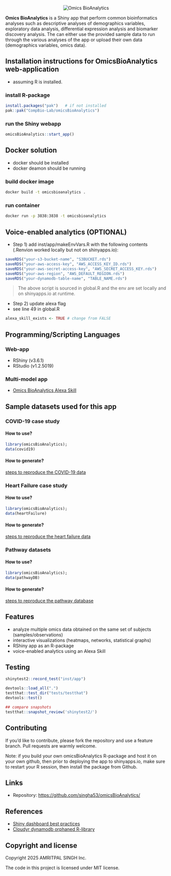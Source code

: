 
<p align="center">
<img src="https://github.com/singha53/omicsBioAnalytics/blob/master/inst/extdata/figures/logo.png" width={400} alt="Omics BioAnalytics" />
</p>

**Omics BioAnalytics** is a Shiny app that perform common bioinformatics
analyses such as descriptive analyses of demographics variables,
exploratory data analysis, differential expression analysis and
biomarker discovery analysis. The can either use the provided sample
data to run through the various analyses of the app or upload their own
data (demographics variables, omics data).

## Installation instructions for OmicsBioAnalytics web-application

- assuming R is installed.

### install R-package

``` r
install.packages("pak")   # if not installed
pak::pak("CompBio-Lab/omicsBioAnalytics")
```

### run the Shiny webapp

``` r
omicsBioAnalytics::start_app()
```

## Docker solution

- docker should be installed
- docker deamon should be running

### build docker image

``` bash
docker build -t omicsbioanalytics .
```

### run container

``` bash
docker run -p 3838:3838 -t omicsbioanalytics
```

## Voice-enabled analytics (OPTIONAL)

- Step 1) add inst/app/makeEnvVars.R with the following contents
  (.Renvion worked locally but not on shinyapps.io):

``` r
saveRDS("your-s3-bucket-name", "S3BUCKET.rds")
saveRDS("your-aws-access-key", "AWS_ACCESS_KEY_ID.rds")
saveRDS("your-aws-secret-access-key", "AWS_SECRET_ACCESS_KEY.rds")
saveRDS("your-aws-region", "AWS_DEFAULT_REGION.rds")
saveRDS("your-dynamodb-table-name", "TABLE_NAME.rds")
```

> The above script is sourced in global.R and the env are set locally
> and on shinyapps.io at runtime.

- Step 2) update alexa flag
- see line 49 in global.R

``` r
alexa_skill_exists <- TRUE # change from FALSE
```

## Programming/Scripting Languages

### Web-app

- RShiny (v3.6.1)
- RStudio (v1.2.5019)

### Multi-model app

- [Omics BioAnalytics Alexa
  Skill](https://github.com/singha53/omics-bioanalytics-alexa-skill)

## Sample datasets used for this app

### COVID-19 case study

#### How to use?

``` r
library(omicsBioAnalytics);
data(covid19)
```

#### How to generate?

[steps to reproduce the COVID-19
data](https://github.com/singha53/omicsBioAnalytics/blob/master/inst/extdata/covid19/covid19.md)

### Heart Failure case study

#### How to use?

``` r
library(omicsBioAnalytics);
data(heartFailure)
```

#### How to generate?

[steps to reproduce the heart failure
data](https://github.com/singha53/omicsBioAnalytics/blob/master/inst/extdata/heartFailure/heartFailure.md)

### Pathway datasets

#### How to use?

``` r
library(omicsBioAnalytics);
data(pathwayDB)
```

#### How to generate?

[steps to reproduce the pathway
database](https://github.com/singha53/omicsBioAnalytics/blob/master/inst/extdata/pathwayDB/pathways.md)

## Features

- analyze multiple omics data obtained on the same set of subjects
  (samples/observations)
- interactive visualizations (heatmaps, networks, statistical graphs)
- RShiny app as an R-package
- voice-enabled analytics using an Alexa Skill

## Testing

``` r
shinytest2::record_test("inst/app")

devtools::load_all(".")
testthat::test_dir("tests/testthat")
devtools::test()

## compare snapshots
testthat::snapshot_review('shinytest2/')
```

## Contributing

If you’d like to contribute, please fork the repository and use a
feature branch. Pull requests are warmly welcome.

Note: if you build your own omicsBioAnalytics R-package and host it on
your own github, then prior to deploying the app to shinyapps.io, make
sure to restart your R session, then install the package from Github.

## Links

- Repository: <https://github.com/singha53/omicsBioAnalytics/>

## References

- [Shiny dashboard best
  practices](https://www.inwt-statistics.com/read-blog/best-practice-development-of-robust-shiny-dashboards-as-r-packages.html)
- [Cloudyr dynamodb orphaned
  R-library](https://github.com/cloudyr/aws.dynamodb)

## Copyright and license

Copyright 2025 AMRITPAL SINGH Inc.

The code in this project is licensed under MIT license.
